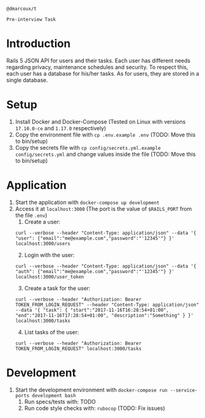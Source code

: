```
@dmarcoux/t

Pre-interview Task
```

# Introduction

Rails 5 JSON API for users and their tasks. Each user has different needs
regarding privacy, maintenance schedules and security. To respect this, each
user has a database for his/her tasks. As for users, they are stored in a single
database.

# Setup

1. Install Docker and Docker-Compose (Tested on Linux with versions `17.10.0-ce`
   and `1.17.0` respectively)
2. Copy the environment file with `cp .env.example .env` (TODO: Move this to
   bin/setup)
3. Copy the secrets file with `cp config/secrets.yml.example config/secrets.yml`
   and change values inside the file (TODO: Move this to
   bin/setup)


# Application

1. Start the application with `docker-compose up development`
2. Access it at `localhost:3000` (The port is the value of `$RAILS_PORT` from the file `.env`)
    1. Create a user:
    ```shell
    curl --verbose --header "Content-Type: application/json" --data '{ "user": {"email":"me@example.com","password":"'12345'"} }' localhost:3000/users
    ```
    2. Login with the user:
    ```shell
    curl --verbose --header "Content-Type: application/json" --data '{ "auth": {"email":"me@example.com","password":"'12345'"} }' localhost:3000/user_token
    ```
    3. Create a task for the user:
    ```shell
    curl --verbose --header "Authorization: Bearer TOKEN_FROM_LOGIN_REQUEST" --header "Content-Type: application/json" --data '{ "task": { "start":"2017-11-16T16:28:54+01:00", "end":"2017-11-16T17:28:54+01:00", "description":"Something" } }' localhost:3000/tasks
    ```
    4. List tasks of the user:
    ```shell
    curl --verbose --header "Authorization: Bearer TOKEN_FROM_LOGIN_REQUEST" localhost:3000/tasks
    ```

# Development

1. Start the development environment with `docker-compose run --service-ports development bash`
    1. Run specs/tests with: TODO
    2. Run code style checks with: `rubocop` (TODO: Fix issues)
